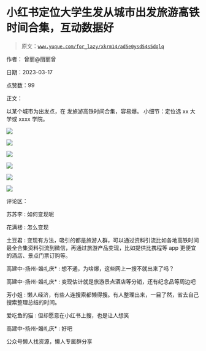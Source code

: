 # 小红书定位大学生发从城市出发旅游高铁时间合集，互动数据好

> 原文：[`www.yuque.com/for_lazy/xkrm14/ad5e0ysd54s5dqlq`](https://www.yuque.com/for_lazy/xkrm14/ad5e0ysd54s5dqlq)

作者： 曾丽@丽丽曾

日期：2023-03-17

点赞数：99

正文：

以某个城市为出发点，在 发旅游高铁时间合集，容易爆。 小细节：定位选 xx 大学或 xxxx 学院。

![](img/21e1269205d5bea093437df703238632.png)  

![](img/47221e30eaebd5825b2531b268ba4992.png)  

![](img/9eb712bafa49b5d4bb30e3acf66b38f5.png)  

![](img/d9bb071ec479b335887a10d77e9f0ec2.png)

![](img/815a613275c9926c91c0941bbbcbdadb.png)

![](img/19cabed3c9a295ccd0d72c5f5c133074.png)

评论区：

苏苏李 : 如何变现呢

花满楼 : 怎么变现

土豆君 : 变现有方法，吸引的都是旅游人群，可以通过资料引流比如各地高铁时间最全合集资料引流到微信，再通过旅游产品变现，比如提供比携程等 app 更便宜的酒店、景点门票订购等。

高建中-扬州-婚礼庆* : 想不通，为啥爆，这些网上一搜不就出来了吗？

高建中-扬州-婚礼庆* : 变现估计就是旅游景点酒店等分销，还有纪念品等周边吧

芳小姐 : 懒人经济，有些人连搜索都懒得搜。有人整理出来，一目了然，省去自己搜索整理总结的时间。

爱吃鱼的猫 : 但却愿意在小红书上搜，也是让人想笑

高建中-扬州-婚礼庆* : 好吧

公众号懒人找资源，懒人专属群分享


